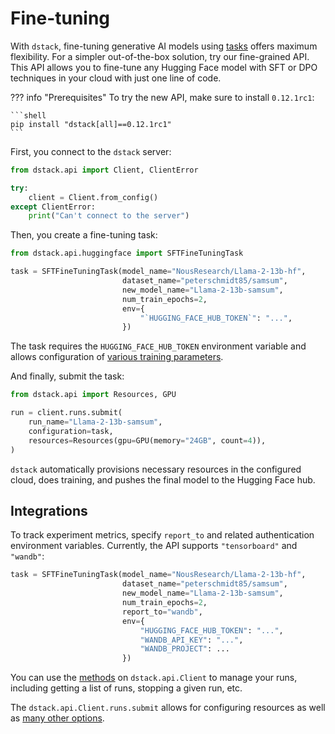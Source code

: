 # Fine-tuning

With `dstack`, fine-tuning generative AI models using [tasks](tasks.md) offers maximum flexibility. 
For a simpler out-of-the-box solution, try our fine-grained API. This API allows you to fine-tune any 
Hugging Face model with SFT or DPO techniques in your cloud with just one line of code. 

??? info "Prerequisites"
    To try the new API, make sure to install `0.12.1rc1`:

    ```shell
    pip install "dstack[all]==0.12.1rc1"
    ```

First, you connect to the `dstack` server:

```python
from dstack.api import Client, ClientError

try:
    client = Client.from_config()
except ClientError:
    print("Can't connect to the server")
```

Then, you create a fine-tuning task:

```python
from dstack.api.huggingface import SFTFineTuningTask

task = SFTFineTuningTask(model_name="NousResearch/Llama-2-13b-hf",
                         dataset_name="peterschmidt85/samsum",
                         new_model_name="Llama-2-13b-samsum",
                         num_train_epochs=2,
                         env={
                             "`HUGGING_FACE_HUB_TOKEN`": "...",
                         })
```

The task requires the `HUGGING_FACE_HUB_TOKEN` environment
variable and allows configuration of [various training parameters](../../docs/reference/api/python/index.md#dstack.api.huggingface.SFTFineTuningTask).

And finally, submit the task:

```python
from dstack.api import Resources, GPU

run = client.runs.submit(
    run_name="Llama-2-13b-samsum",
    configuration=task,
    resources=Resources(gpu=GPU(memory="24GB", count=4)),
)
```

`dstack` automatically provisions necessary resources in the configured cloud, does training, and pushes 
the final model to the Hugging Face hub.

## Integrations

To track experiment metrics, specify `report_to` and related authentication environment variables. Currently, the API
supports `"tensorboard"` and `"wandb"`:

```python
task = SFTFineTuningTask(model_name="NousResearch/Llama-2-13b-hf",
                         dataset_name="peterschmidt85/samsum",
                         new_model_name="Llama-2-13b-samsum",
                         num_train_epochs=2,
                         report_to="wandb",
                         env={
                             "HUGGING_FACE_HUB_TOKEN": "...",
                             "WANDB_API_KEY": "...",
                             "WANDB_PROJECT": ...
                         })
```

[//]: # (TODO: Add W&B screenshot)

You can use the [methods](../../docs/reference/api/python/index.md#dstack.api.Client) on `dstack.api.Client` to manage your runs, including getting a list of runs, stopping a given
run, etc.

The `dstack.api.Client.runs.submit` allows for configuring resources as well as [many other options](../../docs/reference/api/python/index.md#dstack.api.RunCollection.submit).